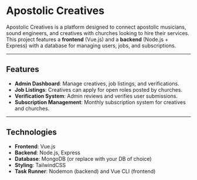 # Apostolic Creatives

Apostolic Creatives is a platform designed to connect apostolic musicians, sound engineers, and creatives with churches looking to hire their services. This project features a **frontend** (Vue.js) and a **backend** (Node.js + Express) with a database for managing users, jobs, and subscriptions.

---

## Features
- **Admin Dashboard**: Manage creatives, job listings, and verifications.
- **Job Listings**: Creatives can apply for open roles posted by churches.
- **Verification System**: Admin reviews and verifies user submissions.
- **Subscription Management**: Monthly subscription system for creatives and churches.

---

## Technologies
- **Frontend**: Vue.js
- **Backend**: Node.js, Express
- **Database**: MongoDB (or replace with your DB of choice)
- **Styling**: TailwindCSS
- **Task Runner**: Nodemon (backend) and Vue CLI (frontend)